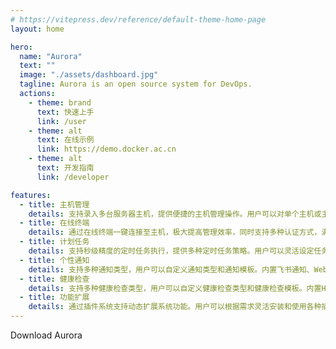 ```yaml
---
# https://vitepress.dev/reference/default-theme-home-page
layout: home

hero:
  name: "Aurora"
  text: ""
  image: "./assets/dashboard.jpg"
  tagline: Aurora is an open source system for DevOps.
  actions:
    - theme: brand
      text: 快速上手
      link: /user
    - theme: alt
      text: 在线示例
      link: https://demo.docker.ac.cn
    - theme: alt
      text: 开发指南
      link: /developer

features:
  - title: 主机管理
    details: 支持录入多台服务器主机，提供便捷的主机管理操作。用户可以对单个主机或主机组进行一键执行和定时执行操作，并且支持通过在线终端一键连接至主机，极大提高管理效率。
  - title: 在线终端
    details: 通过在线终端一键连接至主机，极大提高管理效率，同时支持多种认证方式，满足各种认证需求。
  - title: 计划任务
    details: 支持秒级精度的定时任务执行，提供多种定时任务策略。用户可以灵活设定任务执行时间和频率，满足各种复杂的任务调度需求。
  - title: 个性通知
    details: 支持多种通知类型，用户可以自定义通知类型和通知模板。内置飞书通知、Webhook通知等多种通知方式，确保重要信息及时传达。
  - title: 健康检查
    details: 支持多种健康检查类型，用户可以自定义健康检查类型和健康检查模板。内置HTTP健康检查、主机健康检查、数据库健康检查等多种健康检查方式，确保服务健康状态及时更新。
  - title: 功能扩展
    details: 通过插件系统支持动态扩展系统功能。用户可以根据需求灵活安装和使用各种插件，进一步提升系统的功能性和适用性。
---
```


<script setup>
function handleOpen(src) {
    window.open(src, '_blank')
}
</script>
<div class="flex flex-col gap-4 mt-8">
    <div class="text-xl font-bold text-center">Download Aurora</div>
    <div class="md:px-20 lg:px-40 grid grid-cols-2 sm:grid-cols-2 md:grid-cols-4 lg:grid-cols-4 gap-4 sm:gap-4 md:gap-4 lg:gap-12">
        <div class="flip-card w-full aspect-square flex-1 rounded-lg overflow-hidden">
            <div class="flip-card-inner">
                <div class="flip-card-front bg-gray-100 flex items-center justify-center iconfont icon-windows" style="font-size: calc(1rem + 3vw)"></div>
                <div class="flip-card-back bg-slate-100 flex flex-col gap-2 items-center justify-center font-mono">
                    <div class="font-bold flex gap-1 items-center w-full h-full rounded-t-lg justify-center hover:bg-sky-200 cursor-pointer" @click="handleOpen('https://github.com/MR5356/aurora/releases/latest/download/aurora-windows-amd64.tar.gz')">
                        <div class="iconfont icon-windows" style="font-size: calc(10px + 1.2vw)"></div>
                        <div style="font-size: calc(10px + 0.6vw)">amd64</div>
                    </div>
                    <div class="font-bold flex gap-1 items-center w-full h-full rounded-b-lg justify-center hover:bg-sky-200 cursor-pointer" @click="handleOpen('https://github.com/MR5356/aurora/releases/latest/download/aurora-windows-arm64.tar.gz')">
                        <div class="iconfont icon-windows" style="font-size: calc(10px + 1.2vw)"></div>
                        <div style="font-size: calc(10px + 0.6vw)">arm64</div>
                    </div>
                </div>
            </div>
        </div>
        <div class="flip-card w-full aspect-square flex-1 rounded-lg overflow-hidden">
            <div class="flip-card-inner">
                <div class="flip-card-front bg-gray-100 flex items-center justify-center iconfont icon-mac" style="font-size: calc(1rem + 3vw)"></div>
                <div class="flip-card-back bg-slate-100 flex flex-col gap-2 items-center justify-center font-mono">
                    <div class="font-bold flex gap-1 items-center w-full h-full rounded-t-lg justify-center hover:bg-sky-200 cursor-pointer" @click="handleOpen('https://github.com/MR5356/aurora/releases/latest/download/aurora-darwin-amd64.tar.gz')">
                        <div class="iconfont icon-mac" style="font-size: calc(10px + 1.2vw)"></div>
                        <div style="font-size: calc(10px + 0.6vw)">amd64</div>
                    </div>
                    <div class="font-bold flex gap-1 items-center w-full h-full rounded-b-lg justify-center hover:bg-sky-200 cursor-pointer" @click="handleOpen('https://github.com/MR5356/aurora/releases/latest/download/aurora-darwin-arm64.tar.gz')">
                        <div class="iconfont icon-mac" style="font-size: calc(10px + 1.2vw)"></div>
                        <div style="font-size: calc(10px + 0.6vw)">arm64</div>
                    </div>
                </div>
            </div>
        </div>
        <div class="flip-card w-full aspect-square flex-1 rounded-lg overflow-hidden">
            <div class="flip-card-inner">
                <div class="flip-card-front bg-gray-100 flex items-center justify-center iconfont icon-linux" style="font-size: calc(1rem + 3vw)"></div>
                <div class="flip-card-back bg-slate-100 flex flex-col gap-2 items-center justify-center font-mono">
                    <div class="font-bold flex gap-1 items-center w-full h-full rounded-t-lg justify-center hover:bg-sky-200 cursor-pointer" @click="handleOpen('https://github.com/MR5356/aurora/releases/latest/download/aurora-linux-amd64.tar.gz')">
                        <div class="iconfont icon-linux" style="font-size: calc(10px + 1.2vw)"></div>
                        <div style="font-size: calc(10px + 0.6vw)">amd64</div>
                    </div>
                    <div class="font-bold flex gap-1 items-center w-full h-full rounded-b-lg justify-center hover:bg-sky-200 cursor-pointer" @click="handleOpen('https://github.com/MR5356/aurora/releases/latest/download/aurora-linux-amd64.tar.gz')">
                        <div class="iconfont icon-linux" style="font-size: calc(10px + 1.2vw)"></div>
                        <div style="font-size: calc(10px + 0.6vw)">arm64</div>
                    </div>
                </div>
            </div>
        </div>
        <div class="flip-card w-full aspect-square flex-1 rounded-lg overflow-hidden">
            <div class="flip-card-inner">
                <div class="flip-card-front bg-gray-100 flex items-center justify-center iconfont icon-yuanma" style="font-size: calc(1rem + 3vw)"></div>
                <div class="flip-card-back bg-slate-100 flex flex-col gap-2 items-center justify-center font-mono">
                    <div class="font-bold flex gap-1 items-center w-full h-full rounded-t-lg justify-center hover:bg-sky-200 cursor-pointer" @click="handleOpen('https://github.com/MR5356/aurora/releases/latest')">
                        <div class="iconfont icon-zip" style="font-size: calc(10px + 1.2vw)"></div>
                        <div style="font-size: calc(10px + 0.6vw)">zip&nbsp;&nbsp;&nbsp;</div>
                    </div>
                    <div class="font-bold flex gap-1 items-center w-full h-full rounded-b-lg justify-center hover:bg-sky-200 cursor-pointer" @click="handleOpen('https://github.com/MR5356/aurora/releases/latest')">
                        <div class="iconfont icon-TAR" style="font-size: calc(10px + 1.2vw)"></div>
                        <div style="font-size: calc(10px + 0.6vw)">tar.gz</div>
                    </div>
                </div>
            </div>
        </div>
    </div>
</div>

<style>
.flip-card {
  background-color: transparent;
  perspective: 1000px; /* 控制3D视角 */
}

.flip-card-inner {
  position: relative;
  width: 100%;
  height: 100%;
  text-align: center;
  transition: transform 0.6s;
  transform-style: preserve-3d;
}

.flip-card:hover .flip-card-inner {
  transform: rotateY(180deg); /* 翻转 */
}

.flip-card-front, .flip-card-back {
  position: absolute;
  width: 100%;
  height: 100%;
  backface-visibility: hidden; /* 隐藏背面 */
}

.flip-card-front {
  /*background-color: #fff;*/
  /*color: black;*/
}

.flip-card-back {
  /*background-color: #2980b9;*/
  /*color: white;*/
  transform: rotateY(180deg); /* 背面默认翻转 */
}
</style>

